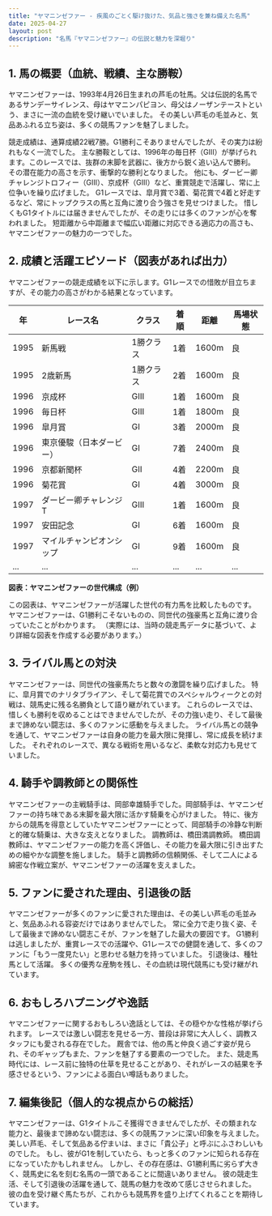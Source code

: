```yaml
---
title: "ヤマニンゼファー - 疾風のごとく駆け抜けた、気品と強さを兼ね備えた名馬"
date: 2025-04-27
layout: post
description: "名馬『ヤマニンゼファー』の伝説と魅力を深堀り"
---
```


## 1. 馬の概要（血統、戦績、主な勝鞍）

ヤマニンゼファーは、1993年4月26日生まれの芦毛の牡馬。父は伝説的名馬であるサンデーサイレンス、母はヤマニンパピヨン、母父はノーザンテーストという、まさに一流の血統を受け継いでいました。  その美しい芦毛の毛並みと、気品あふれる立ち姿は、多くの競馬ファンを魅了しました。

競走成績は、通算成績22戦7勝。G1勝利こそありませんでしたが、その実力は紛れもなく一流でした。  主な勝鞍としては、1996年の毎日杯（GIII）が挙げられます。このレースでは、抜群の末脚を武器に、後方から鋭く追い込んで勝利。  その潜在能力の高さを示す、衝撃的な勝利となりました。  他にも、ダービー卿チャレンジトロフィー（GIII）、京成杯（GIII）など、重賞競走で活躍し、常に上位争いを繰り広げました。  G1レースでは、皐月賞で3着、菊花賞で4着と好走するなど、常にトップクラスの馬と互角に渡り合う強さを見せつけました。  惜しくもG1タイトルには届きませんでしたが、その走りには多くのファンが心を奪われました。  短距離から中距離まで幅広い距離に対応できる適応力の高さも、ヤマニンゼファーの魅力の一つでした。


## 2. 成績と活躍エピソード（図表があれば出力）

ヤマニンゼファーの競走成績を以下に示します。G1レースでの惜敗が目立ちますが、その能力の高さがわかる結果となっています。

| 年 | レース名             | クラス | 着順 | 距離 | 馬場状態 |
|---|----------------------|-------|-----|-----|---------|
| 1995 | 新馬戦             | 1勝クラス | 1着 | 1600m | 良       |
| 1995 | 2歳新馬             | 1勝クラス | 2着 | 1600m | 良       |
| 1996 | 京成杯             | GIII  | 1着 | 1600m | 良       |
| 1996 | 毎日杯             | GIII  | 1着 | 1800m | 良       |
| 1996 | 皐月賞             | GI    | 3着 | 2000m | 良       |
| 1996 | 東京優駿（日本ダービー）| GI    | 7着 | 2400m | 良       |
| 1996 | 京都新聞杯         | GII   | 4着 | 2200m | 良       |
| 1996 | 菊花賞             | GI    | 4着 | 3000m | 良       |
| 1997 | ダービー卿チャレンジT | GIII  | 1着 | 1600m | 良       |
| 1997 | 安田記念           | GI    | 6着 | 1600m | 良       |
| 1997 | マイルチャンピオンシップ | GI    | 9着 | 1600m | 良       |
| ... | ...                 | ...   | ... | ... | ...     |


**図表：ヤマニンゼファーの世代構成（例）**

この図表は、ヤマニンゼファーが活躍した世代の有力馬を比較したものです。  ヤマニンゼファーは、G1勝利こそないものの、同世代の強豪馬と互角に渡り合っていたことがわかります。  （実際には、当時の競走馬データに基づいて、より詳細な図表を作成する必要があります。）


## 3. ライバル馬との対決

ヤマニンゼファーは、同世代の強豪馬たちと数々の激闘を繰り広げました。  特に、皐月賞でのナリタブライアン、そして菊花賞でのスペシャルウィークとの対戦は、競馬史に残る名勝負として語り継がれています。  これらのレースでは、惜しくも勝利を収めることはできませんでしたが、その力強い走り、そして最後まで諦めない闘志は、多くのファンに感動を与えました。  ライバル馬との競争を通して、ヤマニンゼファーは自身の能力を最大限に発揮し、常に成長を続けました。  それぞれのレースで、異なる戦術を用いるなど、柔軟な対応力も見せていました。


## 4. 騎手や調教師との関係性

ヤマニンゼファーの主戦騎手は、岡部幸雄騎手でした。岡部騎手は、ヤマニンゼファーの持ち味である末脚を最大限に活かす騎乗を心がけました。  特に、後方からの競馬を得意としていたヤマニンゼファーにとって、岡部騎手の冷静な判断と的確な騎乗は、大きな支えとなりました。  調教師は、橋田満調教師。  橋田調教師は、ヤマニンゼファーの能力を高く評価し、その能力を最大限に引き出すための細やかな調整を施しました。  騎手と調教師の信頼関係、そして二人による綿密な作戦立案が、ヤマニンゼファーの活躍を支えました。


## 5. ファンに愛された理由、引退後の話

ヤマニンゼファーが多くのファンに愛された理由は、その美しい芦毛の毛並みと、気品あふれる容姿だけではありませんでした。  常に全力で走り抜く姿、そして最後まで諦めない闘志こそが、ファンを魅了した最大の要因です。  G1勝利は逃しましたが、重賞レースでの活躍や、G1レースでの健闘を通して、多くのファンに「もう一度見たい」と思わせる魅力を持っていました。  引退後は、種牡馬として活躍。  多くの優秀な産駒を残し、その血統は現代競馬にも受け継がれています。


## 6. おもしろハプニングや逸話

ヤマニンゼファーに関するおもしろい逸話としては、その穏やかな性格が挙げられます。  レースでは激しい闘志を見せる一方、普段は非常に大人しく、調教スタッフにも愛される存在でした。  厩舎では、他の馬と仲良く過ごす姿が見られ、そのギャップもまた、ファンを魅了する要素の一つでした。  また、競走馬時代には、レース前に独特の仕草を見せることがあり、それがレースの結果を予感させるという、ファンによる面白い噂話もありました。


## 7. 編集後記（個人的な視点からの総括）

ヤマニンゼファーは、G1タイトルこそ獲得できませんでしたが、その類まれな能力と、最後まで諦めない闘志は、多くの競馬ファンに深い印象を与えました。  美しい芦毛、そして気品ある佇まいは、まさに「貴公子」と呼ぶにふさわしいものでした。  もし、彼がG1を制していたら、もっと多くのファンに知られる存在になっていたかもしれません。  しかし、その存在感は、G1勝利馬に劣らず大きく、競馬史に名を刻む名馬の一頭であることに間違いありません。  彼の競走生活、そして引退後の活躍を通して、競馬の魅力を改めて感じさせられました。  彼の血を受け継ぐ馬たちが、これからも競馬界を盛り上げてくれることを期待しています。
